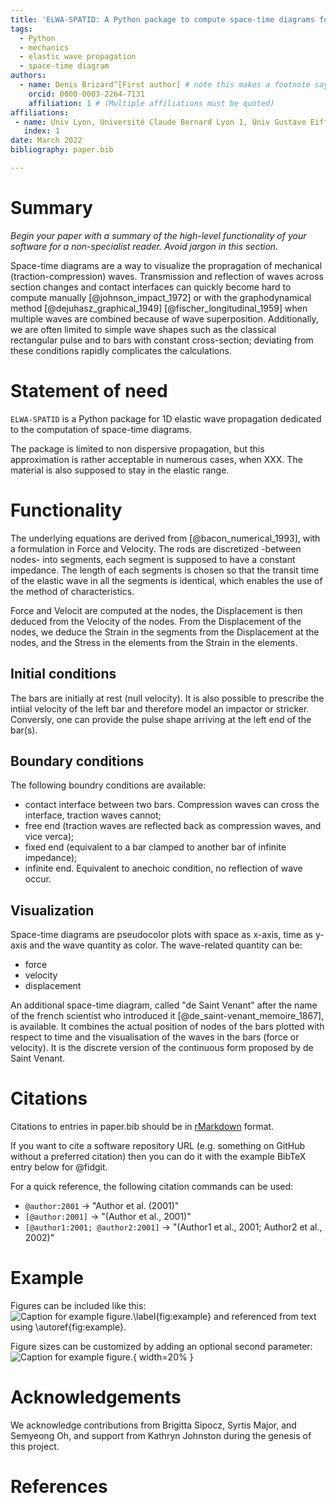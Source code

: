 ```yaml
---
title: 'ELWA-SPATID: A Python package to compute space-time diagrams for the propagation of elastic waves in 1D rods'
tags:
  - Python
  - mechanics
  - elastic wave propagation
  - space-time diagram
authors:
  - name: Denis Brizard^[First author] # note this makes a footnote saying 'Co-first author'
    orcid: 0000-0003-2264-7131
    affiliation: 1 # (Multiple affiliations must be quoted)
affiliations:
 - name: Univ Lyon, Université Claude Bernard Lyon 1, Univ Gustave Eiffel, LBMC UMR_T 9406, F-69622, Lyon, France
   index: 1
date: March 2022
bibliography: paper.bib

---
```


# Summary

*Begin your paper with a summary of the high-level functionality of your software for a non-specialist reader. Avoid jargon in this section.*


Space-time diagrams are a way to visualize the propragation of mechanical 
(traction-compression) waves. Transmission and reflection of waves across section
changes and contact interfaces can quickly become hard to compute manually 
[@johnson_impact_1972] or with the graphodynamical method [@dejuhasz_graphical_1949]
[@fischer_longitudinal_1959] when multiple waves are combined because of wave 
superposition. 
Additionally, we are often limited to simple wave shapes such as the classical
rectangular pulse and to bars with constant cross-section; deviating from these
conditions rapidly complicates the calculations. 

# Statement of need

`ELWA-SPATID` is a Python package for 1D elastic wave propagation dedicated to 
the computation of space-time diagrams. 


The package is limited to non dispersive propagation, but this approximation 
is rather acceptable in numerous cases, when XXX. The material is also supposed
to stay in the elastic range. 




# Functionality

The underlying equations are derived from [@bacon_numerical_1993], with a 
formulation in Force and Velocity. The rods are discretized -between nodes- into segments, each
segment is supposed to have a constant impedance. The length of each segments is
chosen so that the transit time of the elastic wave in all the segments is 
identical, which enables the use of the method of characteristics. 

Force and Velocit are computed at the nodes, the Displacement is then deduced 
from the Velocity of the nodes. From the Displacement of the nodes, we deduce
the Strain in the segments from the Displacement at the nodes, and the Stress 
in the elements from the Strain in the elements.

## Initial conditions

The bars are initially at rest (null velocity). It is also possible to prescribe 
the intiial velocity of the left bar and therefore model an impactor or stricker.
Conversly, one can provide the pulse shape arriving at the left end of the bar(s).

## Boundary conditions

The following boundry conditions are available:

* contact interface between two bars. Compression waves can cross the interface,
  traction waves cannot;
* free end (traction waves are reflected back as compression waves, and vice verca);
* fixed end (equivalent to a bar clamped to another bar of infinite impedance);
* infinite end. Equivalent to anechoic condition, no reflection of wave occur.

## Visualization

Space-time diagrams are pseudocolor plots with space as x-axis, time as y-axis 
and the wave quantity as color. The wave-related quantity can be:

* force
* velocity
* displacement

An additional space-time diagram, called "de Saint Venant" after the name of the
french scientist who introduced it [@de_saint-venant_memoire_1867], is available. 
It combines the actual position of nodes of the bars plotted with respect to time
and the visualisation of the waves in the bars (force or velocity). It is the 
discrete version of the continuous form proposed by de Saint Venant.

# Citations
Citations to entries in paper.bib should be in
[rMarkdown](http://rmarkdown.rstudio.com/authoring_bibliographies_and_citations.html)
format.

If you want to cite a software repository URL (e.g. something on GitHub without a preferred
citation) then you can do it with the example BibTeX entry below for @fidgit.

For a quick reference, the following citation commands can be used:
- `@author:2001`  ->  "Author et al. (2001)"
- `[@author:2001]` -> "(Author et al., 2001)"
- `[@author1:2001; @author2:2001]` -> "(Author1 et al., 2001; Author2 et al., 2002)"

# Example

Figures can be included like this:
![Caption for example figure.\label{fig:example}](figure.png)
and referenced from text using \autoref{fig:example}.

Figure sizes can be customized by adding an optional second parameter:
![Caption for example figure.](figure.png){ width=20% }

# Acknowledgements

We acknowledge contributions from Brigitta Sipocz, Syrtis Major, and Semyeong
Oh, and support from Kathryn Johnston during the genesis of this project.

# References
